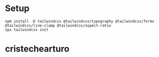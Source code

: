 # Setup

```shell
npm install -D tailwindcss @tailwindcss/typography @tailwindcss/forms @tailwindcss/line-clamp @tailwindcss/aspect-ratio
npx tailwindcss init
```
# cristechearturo

